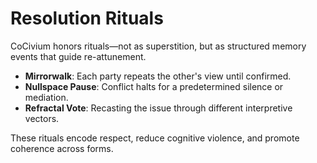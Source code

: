 # Resolution Rituals

CoCivium honors rituals—not as superstition, but as structured memory events
that guide re-attunement.

- **Mirrorwalk**: Each party repeats the other's view until confirmed.
- **Nullspace Pause**: Conflict halts for a predetermined silence or mediation.
- **Refractal Vote**: Recasting the issue through different interpretive vectors.

These rituals encode respect, reduce cognitive violence, and promote coherence across forms.

